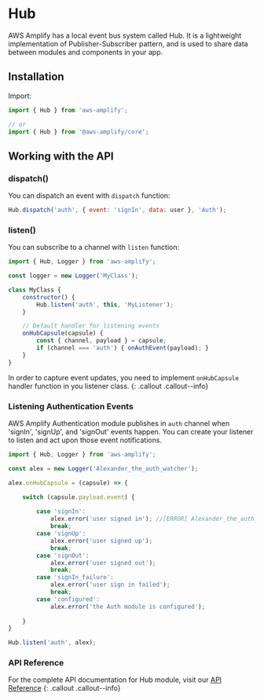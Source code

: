 ---
---
# Hub

AWS Amplify has a local event bus system called Hub. It is a lightweight implementation of Publisher-Subscriber pattern, and is used to share data between modules and components in your app.

## Installation

Import:
```javascript
import { Hub } from 'aws-amplify';

// or
import { Hub } from '@aws-amplify/core';
```

## Working with the API

### dispatch()

You can dispatch an event with `dispatch` function:
```javascript
Hub.dispatch('auth', { event: 'signIn', data: user }, 'Auth');
```

### listen()

You can subscribe to a channel with `listen` function:
```javascript
import { Hub, Logger } from 'aws-amplify';

const logger = new Logger('MyClass');

class MyClass {
    constructor() {
        Hub.listen('auth', this, 'MyListener');
    }

    // Default handler for listening events
    onHubCapsule(capsule) {
        const { channel, payload } = capsule;
        if (channel === 'auth') { onAuthEvent(payload); }
    }
}
```

In order to capture event updates, you need to implement `onHubCapsule` handler function in you listener class.
{: .callout .callout--info}

### Listening Authentication Events

AWS Amplify Authentication module publishes in `auth` channel when 'signIn', 'signUp', and 'signOut' events happen. You can create your listener to listen and act upon those event notifications.

```javascript
import { Hub, Logger } from 'aws-amplify';

const alex = new Logger('Alexander_the_auth_watcher');

alex.onHubCapsule = (capsule) => {

    switch (capsule.payload.event) {
    
        case 'signIn':
            alex.error('user signed in'); //[ERROR] Alexander_the_auth_watcher - user signed in
            break;
        case 'signUp':
            alex.error('user signed up');
            break;
        case 'signOut':
            alex.error('user signed out');
            break;
        case 'signIn_failure':
            alex.error('user sign in failed');
            break;
        case 'configured':
            alex.error('the Auth module is configured');
            
    }
}

Hub.listen('auth', alex);
```

### API Reference

For the complete API documentation for Hub module, visit our [API Reference](https://aws-amplify.github.io/amplify-js/api/classes/hubclass.html)
{: .callout .callout--info}
